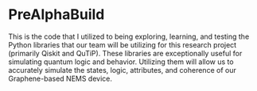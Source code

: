 # PreAlphaBuild
This is the code that I utilized to being exploring, learning, and testing the Python libraries that our team will be utilizing for this research project (primarily Qiskit and QuTiP). These libraries are exceptionally useful for simulating quantum logic and behavior. Utilizing them will allow us to accurately simulate the states, logic, attributes, and coherence of our Graphene-based NEMS device.

